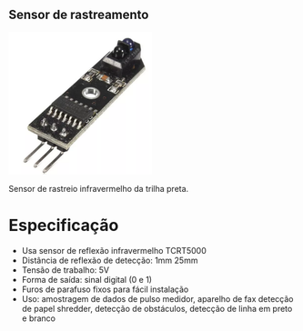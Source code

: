 ## Sensor de rastreamento

<p><img src="img/1.png" width="50%" /></p>

Sensor de rastreio infravermelho da trilha preta. 

# Especificação

- Usa sensor de reflexão infravermelho TCRT5000
- Distância de reflexão de detecção: 1mm 25mm
- Tensão de trabalho: 5V
- Forma de saída: sinal digital (0 e 1)
- Furos de parafuso fixos para fácil instalação
- Uso: amostragem de dados de pulso medidor, aparelho de fax detecção de papel shredder, detecção de obstáculos, detecção de linha em preto e branco
